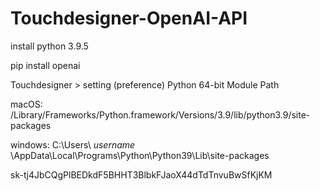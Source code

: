 # Touchdesigner-OpenAI-API

install python 3.9.5

pip install openai


Touchdesigner > setting (preference) Python 64-bit Module Path

macOS: /Library/Frameworks/Python.framework/Versions/3.9/lib/python3.9/site-packages

windows: C:\Users\ *username* \AppData\Local\Programs\Python\Python39\Lib\site-packages

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
